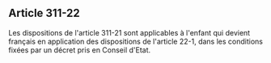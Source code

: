 Article 311-22
----
Les dispositions de l'article 311-21 sont applicables à l'enfant qui devient
français en application des dispositions de l'article 22-1, dans les conditions
fixées par un décret pris en Conseil d'Etat.
